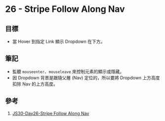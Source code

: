 # 26 - Stripe Follow Along Nav

## 目標

- 當 Hover 到指定 Link 顯示 Dropdown 在下方。

## 筆記

- 監聽 `mouseenter`、`mouseleave` 來控制元素的顯示或隱藏。
- 因 Dropdown 背景是跟隨父層 (Nav) 定位的，所以要將 Dropdown 上方高度扣除 Nav 的上方高度。

## 參考

1. [JS30-Day26-Stripe Follow Along Nav](https://ithelp.ithome.com.tw/articles/10197153)
